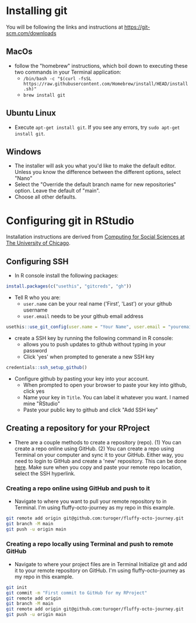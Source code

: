 # Installing git

You will be following the links and instructions at https://git-scm.com/downloads

## MacOs
* follow the "homebrew" instructions, which boil down to executing these two commands in your Terminal application:
    * `/bin/bash -c "$(curl -fsSL https://raw.githubusercontent.com/Homebrew/install/HEAD/install.sh)"`
    * `brew install git`
       
## Ubuntu Linux
* Execute `apt-get install git`.  If you see any errors, try `sudo apt-get install git`.

## Windows
* The installer will ask you what you'd like to make the default editor. Unless you know the difference between the different options, select "Nano"
* Select the "Override the default branch name for new repositories" option. Leave the default of "main".
* Choose all other defaults.

# Configuring git in RStudio
Installation instructions are derived from [Computing for Social Sciences at The University of Chicago](https://cfss.uchicago.edu/setup/what-is-git/ "Computing for Social Sciences at The University of Chicago").

## Configuring SSH
* In R console install the following packages:

```R
install.packages(c("usethis", "gitcreds", "gh"))
```

* Tell R who you are:
	* `user.name` can be your real name ('First', 'Last') or your github username
	* `user.email` needs to be your github email address

```R
usethis::use_git_config(user.name = "Your Name", user.email = "youremail@scripps.edu")
```

* create a SSH key by running the following command in R console:
	* allows you to push updates to github without typing in your password
	* Click 'yes' when prompted to generate a new SSH key
	
```R
credentials::ssh_setup_github()
```

* Configure github by pasting your key into your account.
	* When prompted to open your browser to paste your key into github, click yes 
	* Name your key in `Title`. You can label it whatever you want. I named mine "RStudio"
	* Paste your public key to github and click "Add SSH key"
	
## Creating a repository for your RProject
* There are a couple methods to create a repository (repo). (1) You can create a repo online using GitHub. (2) You can create a repo using Terminal on your computer and sync it to your GitHub. Either way, you need to login to GitHub and create a 'new' repository. This can be done [here](https://github.com/new). Make sure when you copy and paste your remote repo location, select the SSH hyperlink.

### Creating a repo online using GitHub and push to it
* Navigate to where you want to pull your remote repository to in Terminal.  I'm using fluffy-octo-journey as my repo in this example.

```bash
git remote add origin git@github.com:turoger/fluffy-octo-journey.git
git branch -M main
git push -u origin main
```

### Creating a repo locally using Terminal and push to remote GitHub
* Navigate to where your project files are in Terminal 
Initialize git and add it to your remote repository on GitHub. I'm using fluffy-octo-journey as my repo in this example.

```bash
git init
git commit -m "First commit to GitHub for my RProject"
git remote add origin
git branch -M main
git remote add origin git@github.com:turoger/fluffy-octo-journey.git
git push -u origin main
```

